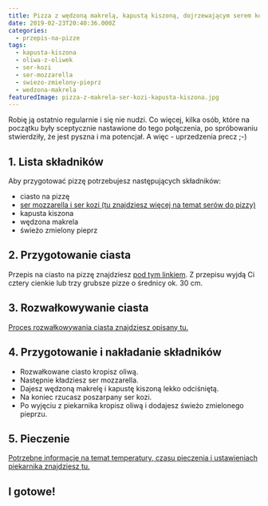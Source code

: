 ```yaml
---
title: Pizza z wędzoną makrelą, kapustą kiszoną, dojrzewającym serem kozim i mozzarellą
date: 2019-02-23T20:40:36.000Z
categories: 
  - przepis-na-pizze
tags: 
  - kapusta-kiszona
  - oliwa-z-oliwek
  - ser-kozi
  - ser-mozzarella
  - swiezo-zmielony-pieprz
  - wedzona-makrela
featuredImage: pizza-z-makrela-ser-kozi-kapusta-kiszona.jpg
---
```


Robię ją ostatnio regularnie i się nie nudzi. Co więcej, kilka osób, które na początku były sceptycznie nastawione do tego połączenia, po spróbowaniu stwierdziły, że jest pyszna i ma potencjał. A więc - uprzedzenia precz ;-)

## 1\. Lista składników

Aby przygotować pizzę potrzebujesz następujących składników:

- ciasto na pizzę
- <a title="Ser do pizzy" href="/jaki-ser-wybrac-do-pizzy/" target="_blank" rel="noopener noreferrer">ser mozzarella i ser kozi (tu znajdziesz więcej na temat serów do pizzy)</a>
- kapusta kiszona
- wędzona makrela
- świeżo zmielony pieprz

## 2\. Przygotowanie ciasta

Przepis na ciasto na pizzę znajdziesz <a title="Przepis na ciasto podstawowe" href="/przepis-na-ciasto-na-pizze/" target="_blank" rel="noopener noreferrer">pod tym linkiem</a>. Z przepisu wyjdą Ci cztery cienkie lub trzy grubsze pizze o średnicy ok. 30 cm.

## 3\. Rozwałkowywanie ciasta

<a title="Rozwałkowywanie ciasta" href="/jak-walkowac-ciasto-pizzy/" target="_blank" rel="noopener noreferrer">Proces rozwałkowywania ciasta znajdziesz opisany tu.</a>

## 4\. Przygotowanie i nakładanie składników

- Rozwałkowane ciasto kropisz oliwą.
- Następnie kładziesz ser mozzarella.
- Dajesz wędzoną makrelę i kapustę kiszoną lekko odciśniętą.
- Na koniec rzucasz poszarpany ser kozi.
- Po wyjęciu z piekarnika kropisz oliwą i dodajesz świeżo zmielonego pieprzu.

## 5\. Pieczenie

<a title="Jak ustawić piekarnik do pieczenia pizzy" href="/jak-ustawic-piekarnik-pieczenia-pizzy/" target="_blank" rel="noopener noreferrer">Potrzebne informacje na temat temperatury, czasu pieczenia i ustawieniach piekarnika znajdziesz tu.</a>

## I gotowe!
